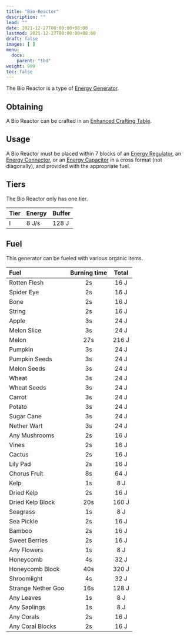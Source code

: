 ```yaml
---
title: "Bio-Reactor"
description: ""
lead: ""
date: 2021-12-27T00:00:00+08:00
lastmod: 2021-12-27T00:00:00+08:00
draft: false
images: [ ]
menu:
  docs:
    parent: "tbd"
weight: 999
toc: false
---
```


The Bio Reactor is a type of [Energy Generator](/docs/slimefun/electric-machines#energy-generation).

## Obtaining

A Bio Reactor can be crafted in an [Enhanced Crafting Table](/docs/slimefun/enhanced-crafting-table).

## Usage

A Bio Reactor must be placed within 7 blocks of an [Energy Regulator](/docs/slimefun/energy-regulator), an [Energy Connector](/docs/slimefun/energy-connector), or an [Energy Capacitor](/docs/slimefun/energy-capacitors) in a cross format (not diagonally), and provided with the appropriate fuel.

## Tiers

The Bio Reactor only has one tier.

| Tier | Energy | Buffer |
| ---- | ------ | ------ |
| I    | 8 J/s  | 128 J  |

## Fuel

This generator can be fueled with various organic items.

| Fuel               | Burning time | Total |
|:------------------ |:------------:|:-----:|
| Rotten Flesh       |      2s      | 16 J  |
| Spider Eye         |      2s      | 16 J  |
| Bone               |      2s      | 16 J  |
| String             |      2s      | 16 J  |
| Apple              |      3s      | 24 J  |
| Melon Slice        |      3s      | 24 J  |
| Melon              |     27s      | 216 J |
| Pumpkin            |      3s      | 24 J  |
| Pumpkin Seeds      |      3s      | 24 J  |
| Melon Seeds        |      3s      | 24 J  |
| Wheat              |      3s      | 24 J  |
| Wheat Seeds        |      3s      | 24 J  |
| Carrot             |      3s      | 24 J  |
| Potato             |      3s      | 24 J  |
| Sugar Cane         |      3s      | 24 J  |
| Nether Wart        |      3s      | 24 J  |
| Any Mushrooms      |      2s      | 16 J  |
| Vines              |      2s      | 16 J  |
| Cactus             |      2s      | 16 J  |
| Lily Pad           |      2s      | 16 J  |
| Chorus Fruit       |      8s      | 64 J  |
| Kelp               |      1s      |  8 J  |
| Dried Kelp         |      2s      | 16 J  |
| Dried Kelp Block   |     20s      | 160 J |
| Seagrass           |      1s      |  8 J  |
| Sea Pickle         |      2s      | 16 J  |
| Bamboo             |      2s      | 16 J  |
| Sweet Berries      |      2s      | 16 J  |
| Any Flowers        |      1s      |  8 J  |
| Honeycomb          |      4s      | 32 J  |
| Honeycomb Block    |     40s      | 320 J |
| Shroomlight        |      4s      | 32 J  |
| Strange Nether Goo |     16s      | 128 J |
| Any Leaves         |      1s      |  8 J  |
| Any Saplings       |      1s      |  8 J  |
| Any Corals         |      2s      | 16 J  |
| Any Coral Blocks   |      2s      | 16 J  |

